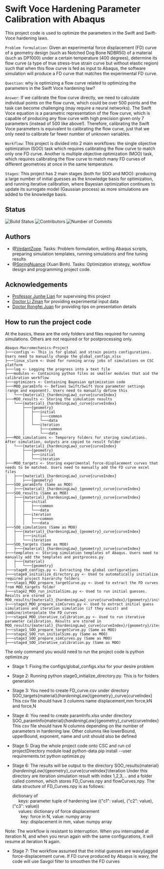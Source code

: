
# Swift Voce Hardening Parameter Calibration with Abaqus

This project code is used to optimize the parameters in the Swift and Swift-Voce hardening laws.

`Problem formulation`: Given an experimental force displacement (FD) curve of a geometry design (such as Notched Dog Bone NDBR50) of a material (such as DP1000) under a certain temperature (400 degrees), determine its flow curve (a type of true stress-true strain curve but without elastic region) such that when this flow curve is fed as input to Abaqus, the software simulation will produce a FD curve that matches the experimental FD curve. 

`Question`: why is optimizing a flow curve related to optimizing the parameters in the Swift Voce hardening law?

`Answer`: If we calibrate the flow curve directly, we need to calculate individual points on the flow curve, which could be over 500 points and the task can become challenging (may require a neural networks). The Swift Voce equation is a parametric representation of the flow curve, which is capable of producing any flow curve with high precision given only 7 parameters (instead of 500 like above!). Therefore, calibrating the Swift Voce parameters is equivalent to calibrating the flow curve, just that we only need to calibrate far fewer number of unknown variables.   

`Workflow`: This project is divided into 2 main workflows: the single objective optimization (SOO) task which requires calibrating the flow curve to match only one FD curve. Another is multiple objective optimization (MOO) task, which requires calibrating the flow curve to match many FD curves of different geometries at once in the same temperature. 

`Stages`: This project has 2 main stages (both for SOO and MOO): producing a large number of initial guesses as the knowledge basis for optimization, and running iterative calibration, where Bayesian optimization continues to update its surrogate model (Gaussian process) as more simulations are added to the knowledge basis.

## Status

![Build Status](https://img.shields.io/badge/build-passing-brightgreen.svg)
![Contributors](https://img.shields.io/github/contributors/springnuance/Abaqus-Macromechanics-Project.svg)
![Number of Commits](https://img.shields.io/github/commit-activity/y/springnuance/Abaqus-Macromechanics-Project.svg)

## Authors

- [@VedantZope](https://www.github.com/VedantZope). Tasks: Problem formulation, writing Abaqus scripts, preparing simulation templates, running simulations and fine tuning results
- [@SpringNuance](https://www.github.com/springnuance) (Xuan Binh). Tasks: Optimization strategy, workflow design and programming project code. 

## Acknowledgements

 - [Professor Junhe Lian](https://scholar.google.com/citations?user=HO6x8pkAAAAJ&hl=en) for supervising this project
 - [Doctor Li Zinan](https://www.researchgate.net/profile/Zinan-Li-2) for providing experimental input data
 - [Doctor Rongfei Juan](https://www.researchgate.net/profile/Rongfei-Juan) for providing tips on presentation details

## How to run the project code

At the basics, these are the only folders and files required for running simulations. Others are not required or for postprocessing only. 

```
Abaqus-Macromechanics-Project
├───configs <- This is for global and strain points configurations. Users need to manually change the global_configs.xlsx
├───linux_slurm <- Used for running array jobs of simulations on CSC platform
├───log <- Logging the progress into a text file
├───modules <- Containing python files as smaller modules that aid the calibration workflow
├───optimizers <- Containing Bayesian optimization code
├───MOO_paramInfo <- Defines Swift/Swift Voce parameter settings (range and exponent). Users need to manually define this
│   └───{material}_{hardeningLaw}_curve{curveIndex}
├───MOO_results <- Storing the simulation results
│   └───{material}_{hardeningLaw}_curve{curveIndex}
│       ├───{geometry}
│       │   ├───initial
│       │   │   ├───common
│       │   │   └───data
│       │   └───iteration
│       │       ├───common
│       │       └───data
├───MOO_simulations <- Temporary folders for storing simulations. After simulation, outputs are copied to result folder
│   └───{material}_{hardeningLaw}_curve{curveIndex}
│       ├───{geometry}
│       │   ├───initial
│       │   └───iteration
├───MOO_targets <- Storing experimental force-displacement curves that needs to be matched. Users need to manually add the FD curve excel files
│   ├───{material}_{hardeningLaw}_curve{curveIndex}
│   │   ├───{geometry}
├───SOO_paramInfo (Same as MOO)
│   ├───{material}_{hardeningLaw}_{geometry}_curve{curveIndex}
├───SOO_results (Same as MOO)
│   ├───{material}_{hardeningLaw}_{geometry}_curve{curveIndex}
│   │   ├───initial
│   │   │   ├───common
│   │   │   └───data
│   │   ├───iteration
│   │   │   ├───common
│   │   │   └───data
├───SOO_simulations (Same as MOO)
│   ├───{material}_{hardeningLaw}_{geometry}_curve{curveIndex}
│   │   ├───initial
│   │   └───iteration
├───SOO_targets (Same as MOO)
│   ├───{material}_{hardeningLaw}_{geometry}_curve{curveIndex}
├───templates <- Storing simulation templates of Abaqus. Users need to manually add the templates and postprocess.py
│   ├───{material}
│   │   └───{geometry}
├───stage0_configs.py <- Extracting the global configurations
├───stage0_initialize_directory.py <- Used to automatically initialize required project hierarchy folders
├───stage1_MOO_prepare_targetCurve.py <- Used to extract the FD curves from MOO_targets folder
├───stage2_MOO_run_initialSims.py <- Used to run initial guesses. Results are stored in MOO_results/{material}_{hardeningLaw}_curve{curveIndex}/{geometry}/initial
├───stage3_MOO_prepare_simCurves.py <- Used to extract initial guess simulations and iteration simulation (if they exist) and combine/interpolate the FD curves
├───stage4_MOO_iterative_calibration.py <- Used to run iterative parameter calibration. Results are stored in MOO_results/{material}_{hardeningLaw}_curve{curveIndex}/{geometry}/iteration
├───stage1_SOO_prepare_targetCurve.py (Same as MOO)
├───stage2_SOO_run_initialSims.py (Same as MOO)
├───stage3_SOO_prepare_simCurves.py (Same as MOO)
├───stage4_SOO_iterative_calibration.py (Same as MOO)
```


The only command you would need to run the project code is 
python optimize.py

- Stage 1: Fixing the configs/global_configs.xlsx for your desire problem

- Stage 2: Running python stage0_initialize_directory.py. This is for folders generation

- Stage 3: You need to create FD_curve.csv under directory SOO_targets\{material}_{hardeningLaw}_{geometry}_curve{curveIndex}
         This csv file should have 3 columns name displacement,mm force,kN and force,N
- Stage 4: You need to create paramInfo.xlsx under directory SOO_paramInfo\{material}_{hardeningLaw}_{geometry}_curve{curveIndex}
         This csv file should have N columns depending on the number of parameters in hardening law. Other columns like lowerBound, upperBound, exponent, name and unit should also be defined

- Stage 5: Drag the whole project code onto CSC and run
         cd projectDirectory
         module load python-data
         pip install --user requirements.txt
         python optimize.py
  
- Stage 6: The results will be output to the directory SOO_results\{material}_{hardeningLaw}_{geometry}_curve{curveIndex}\iteration
         Under this directory are iteration simulation result with index 1,2,3,... and a folder called common, which stores FD_Curves.npy and flowCurves.npy. 
         The data structure of FD_Curves.npy is as follows:

  dictionary of \
  &nbsp;&nbsp;&nbsp;&nbsp; keys: parameter tuple of hardening law (("c1": value), ("c2": value), ("c3": value)) \
  &nbsp;&nbsp;&nbsp;&nbsp; values: dictionary of force displacement \
  &nbsp;&nbsp;&nbsp;&nbsp;&nbsp;&nbsp; key: force in N, value: numpy array \
  &nbsp;&nbsp;&nbsp;&nbsp;&nbsp;&nbsp; key: displacement in mm, value: numpy array 

Note: The workflow is resistant to interruption. When you interrupted at iteration N, and when you rerun again with the same configurations, it will resume at iteration N again. 
         
- Stage 7: The workflow assumed that the initial guesses are wavy/jagged force-displacement curve.
         If FD curve produced by Abaqus is wavy, the code will use Savgol filter to smoothen the FD curves
